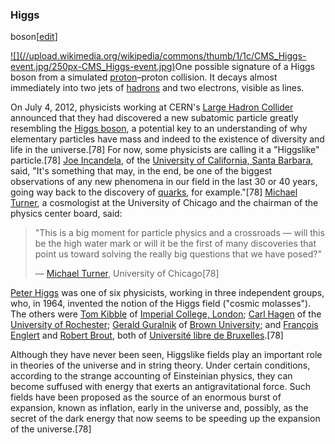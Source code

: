 ### Higgs
boson[[edit](/w/index.php?title=History\_of\_physics&action=edit&section=34
"Edit section: Higgs boson")]

[![](//upload.wikimedia.org/wikipedia/commons/thumb/1/1c/CMS\_Higgs-
event.jpg/250px-CMS\_Higgs-event.jpg)](/wiki/File:CMS\_Higgs-event.jpg)One
possible signature of a Higgs boson from a simulated [proton](/wiki/Proton
"Proton")–proton collision. It decays almost immediately into two jets of
[hadrons](/wiki/Hadron "Hadron") and two electrons, visible as lines.

On July 4, 2012, physicists working at CERN's [Large Hadron
Collider](/wiki/Large\_Hadron\_Collider "Large Hadron Collider") announced that
they had discovered a new subatomic particle greatly resembling the [Higgs
boson](/wiki/Higgs\_boson "Higgs boson"), a potential key to an understanding
of why elementary particles have mass and indeed to the existence of diversity
and life in the universe.[78] For now, some physicists are calling it a
"Higgslike" particle.[78] [Joe Incandela](/wiki/Joe\_Incandela "Joe
Incandela"), of the [University of California, Santa
Barbara](/wiki/University\_of\_California,\_Santa\_Barbara "University of
California, Santa Barbara"), said, "It's something that may, in the end, be
one of the biggest observations of any new phenomena in our field in the last
30 or 40 years, going way back to the discovery of [quarks](/wiki/Quark
"Quark"), for example."[78] [Michael
Turner](/wiki/Michael\_Turner\_\(cosmologist\) "Michael Turner
\(cosmologist\)"), a cosmologist at the University of Chicago and the chairman
of the physics center board, said:

> "This is a big moment for particle physics and a crossroads — will this be
> the high water mark or will it be the first of many discoveries that point
> us toward solving the really big questions that we have posed?"
>
> — [Michael Turner](/wiki/Michael\_Turner\_\(cosmologist\) "Michael Turner
> \(cosmologist\)"), University of Chicago[78]

[Peter Higgs](/wiki/Peter\_Higgs "Peter Higgs") was one of six physicists,
working in three independent groups, who, in 1964, invented the notion of the
Higgs field ("cosmic molasses"). The others were [Tom Kibble](/wiki/Tom\_Kibble
"Tom Kibble") of [Imperial College, London](/wiki/Imperial\_College\_London
"Imperial College London"); [Carl Hagen](/wiki/C.\_R.\_Hagen "C. R. Hagen") of
the [University of Rochester](/wiki/University\_of\_Rochester "University of
Rochester"); [Gerald Guralnik](/wiki/Gerald\_Guralnik "Gerald Guralnik") of
[Brown University](/wiki/Brown\_University "Brown University"); and [François
Englert](/wiki/Fran%C3%A7ois\_Englert "François Englert") and [Robert
Brout](/wiki/Robert\_Brout "Robert Brout"), both of [Université libre de
Bruxelles](/wiki/Universit%C3%A9\_libre\_de\_Bruxelles "Université libre de
Bruxelles").[78]

Although they have never been seen, Higgslike fields play an important role in
theories of the universe and in string theory. Under certain conditions,
according to the strange accounting of Einsteinian physics, they can become
suffused with energy that exerts an antigravitational force. Such fields have
been proposed as the source of an enormous burst of expansion, known as
inflation, early in the universe and, possibly, as the secret of the dark
energy that now seems to be speeding up the expansion of the universe.[78]

